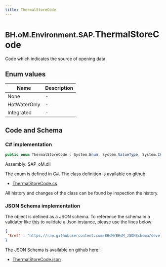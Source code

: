```yaml
---
title: ThermalStoreCode
---
```


# <small>BH.oM.Environment.SAP.</small>**ThermalStoreCode**

Code which indicates the source of opening data.

## Enum values

| Name            | Description                                                    |
|-----------------|----------------------------------------------------------------|
| None |  -  |
| HotWaterOnly |  -  |
| Integrated |  -  |


## Code and Schema

### C# implementation

``` C# title="C#"
public enum ThermalStoreCode : System.Enum, System.ValueType, System.IComparable, System.ISpanFormattable, System.IFormattable, System.IConvertible
```

Assembly: SAP_oM.dll

The enum is defined in C#. The class definition is available on github:

- [ThermalStoreCode.cs](https://github.com/BHoM/SAP_Toolkit/blob/develop/SAP_oM/Enums\ThermalStoreCode.cs)

All history and changes of the class can be found by inspection the history.
### JSON Schema implementation

The object is defined as a JSON schema. To reference the schema in a validator like [this](https://www.jsonschemavalidator.net/) to validate a Json instance, please use the lines below:

``` json title="JSON Schema"
{
 "$ref" : "https://raw.githubusercontent.com/BHoM/BHoM_JSONSchema/develop/SAP_oM/SAP/ThermalStoreCode.json"
}
```

The JSON Schema is available on github here:

- [ThermalStoreCode.json](https://github.com/BHoM/BHoM_JSONSchema/blob/develop/SAP_oM/SAP/ThermalStoreCode.json)
